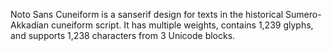 Noto Sans Cuneiform is a sanserif design for texts in the historical Sumero-Akkadian cuneiform script. It has multiple weights, contains 1,239 glyphs, and supports 1,238 characters from 3 Unicode blocks.